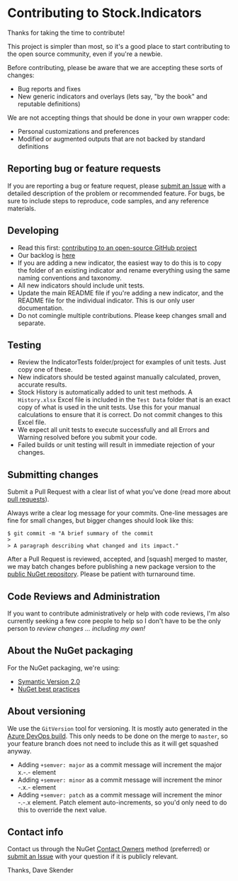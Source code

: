 # Contributing to Stock.Indicators

Thanks for taking the time to contribute!

This project is simpler than most, so it's a good place to start contributing to the open source community, even if you're a newbie.

Before contributing, please be aware that we are accepting these sorts of changes:

- Bug reports and fixes
- New generic indicators and overlays (lets say, "by the book" and reputable definitions)

We are not accepting things that should be done in your own wrapper code:

- Personal customizations and preferences
- Modified or augmented outputs that are not backed by standard definitions

## Reporting bug or feature requests

If you are reporting a bug or feature request, please [submit an Issue](https://github.com/DaveSkender/Stock.Indicators/issues) with a detailed description of the problem or recommended feature.  For bugs, be sure to include steps to reproduce, code samples, and any reference materials.

## Developing

- Read this first: [contributing to an open-source GitHub project](https://codeburst.io/a-step-by-step-guide-to-making-your-first-github-contribution-5302260a2940)
- Our backlog is [here](https://dev.azure.com/skender/Stock.Indicators/_boards/board/t/Stock.Indicators)
- If you are adding a new indicator, the easiest way to do this is to copy the folder of an existing indicator and rename everything using the same naming conventions and taxonomy.
- All new indicators should include unit tests.
- Update the main README file if you're adding a new indicator, and the README file for the individual indicator.  This is our only user documentation.
- Do not comingle multiple contributions.  Please keep changes small and separate.

## Testing

- Review the IndicatorTests folder/project for examples of unit tests.  Just copy one of these.
- New indicators should be tested against manually calculated, proven, accurate results.
- Stock History is automatically added to unit test methods.  A `History.xlsx` Excel file is included in the `Test Data` folder that is an exact copy of what is used in the unit tests.  Use this for your manual calculations to ensure that it is correct.  Do not commit changes to this Excel file.
- We expect all unit tests to execute successfully and all Errors and Warning resolved before you submit your code.
- Failed builds or unit testing will result in immediate rejection of your changes.

## Submitting changes

Submit a Pull Request with a clear list of what you've done (read more about [pull requests](http://help.github.com/pull-requests/)).

Always write a clear log message for your commits. One-line messages are fine for small changes, but bigger changes should look like this:

    $ git commit -m "A brief summary of the commit
    > 
    > A paragraph describing what changed and its impact."

After a Pull Request is reviewed, accepted, and [squash] merged to master, we may batch changes before publishing a new package version to the [public NuGet repository](https://www.nuget.org/packages/Skender.Stock.Indicators).  Please be patient with turnaround time.

## Code Reviews and Administration

If you want to contribute administratively or help with code reviews, I'm also currently seeking a few core people to help so I don't have to be the only person to *review changes ... including my own!*

## About the NuGet packaging

For the NuGet packaging, we're using:

- [Symantic Version 2.0](https://semver.org/)
- [NuGet best practices](https://docs.microsoft.com/en-us/dotnet/standard/library-guidance/nuget)

## About versioning

We use the `GitVersion` tool for versioning.  It is mostly auto generated in the [Azure DevOps build](https://dev.azure.com/skender/Stock.Indicators/_build?definitionId=18).  This only needs to be done on the merge to `master`, so your feature branch does not need to include this as it will get squashed anyway.

- Adding `+semver: major` as a commit message will increment the major x.-.- element
- Adding `+semver: minor` as a commit message will increment the minor -.x.- element
- Adding `+semver: patch` as a commit message will increment the minor -.-.x element.  Patch element auto-increments, so you'd only need to do this to override the next value.

## Contact info

Contact us through the NuGet [Contact Owners](https://www.nuget.org/packages/Skender.Stock.Indicators) method (preferred) or [submit an Issue](https://github.com/DaveSkender/Stock.Indicators/issues) with your question if it is publicly relevant.

Thanks,
Dave Skender
